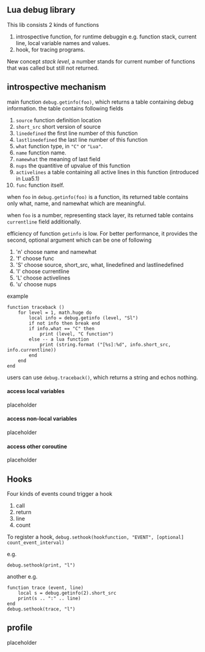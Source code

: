 ## Lua debug library

This lib consists 2 kinds of functions  
1. introspective function, for runtime debuggin e.g. function stack, current line, local variable names and values.  
2. hook, for tracing programs.  

New concept *stack level*, a number stands for current number of functions that was called but still not returned.

## introspective mechanism

main function `debug.getinfo(foo)`, which returns a table containing debug information.
the table contains following fields  
1. `source` function definition location  
2. `short_src` short version of source  
3. `linedefined` the first line number of this function  
4. `lastlinedefined` the last line number of this function  
5. `what` function type, in `"C"` or `"Lua"`.  
6. `name` function name.  
7. `namewhat` the meaning of last field  
8. `nups` the quantitive of upvalue of this function  
9. `activelines` a table containing all active lines in this function (introduced in Lua5.1)  
10. `func` function itself.  

when `foo` in `debug.getinfo(foo)` is a function, its returned table contains only
what, name, and namewhat which are meaningful.

when `foo` is a number, representing stack layer, its returned table contains
`currentline` field additionally.

efficiency of function `getinfo` is low. For better performance,
it provides the second, optional argument which can be one of following  
1. 'n' choose name and namewhat  
2. 'f' choose func  
3. 'S' choose source, short\_src, what, linedefined and lastlinedefined  
4. 'l' choose currentline  
5. 'L' choose activelines  
6. 'u' choose nups  

example
```
function traceback ()
	for level = 1, math.huge do
		local info = debug.getinfo (level, "Sl")
		if not info then break end
		if info.what == "C" then
			print (level, "C function")
		else -- a lua function
			print (string.format ("[%s]:%d", info.short_src, info.currentline))
		end
	end
end
```

users can use `debug.traceback()`, which returns a string and echos nothing.

#### access local variables
placeholder

#### access non-local variables
placeholder

#### access other coroutine
placeholder

## Hooks

Four kinds of events cound trigger a hook
1. call  
2. return  
3. line  
4. count  

To register a hook, `debug.sethook(hookfunction, "EVENT", [optional] count_event_interval)`

e.g.
```
debug.sethook(print, "l")
```
another e.g.
```
function trace (event, line)
	local s = debug.getinfo(2).short_src
	print(s .. ":" .. line)
end
debug.sethook(trace, "l")
```

## profile

placeholder
